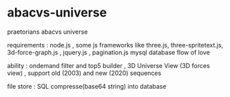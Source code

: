 # abacvs-universe
 praetorians abacvs universe
 
requirements : 
 node.js , some js frameworks like three.js, three-spritetext.js, 3d-force-graph.js , jquery.js , pagination.js
 mysql database
 flow of love 
 
 ability : ondemand filter and top5 builder , 3D Universe View (3D forces view) , support old (2003) and new (2020) sequences 
 
 file store : SQL compresse(base64 string) into database
 
 
 
 
